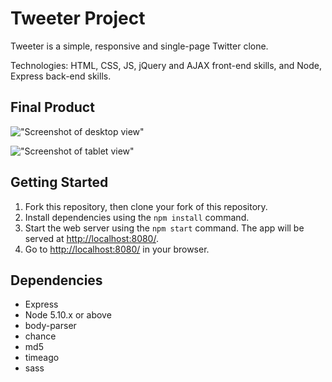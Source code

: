 # Tweeter Project

Tweeter is a simple, responsive and single-page Twitter clone.

Technologies: HTML, CSS, JS, jQuery and AJAX front-end skills, and Node, Express back-end skills.

## Final Product

!["Screenshot of desktop view"](https://github.com/meghalshah210/tweeter/blob/master/docs/desktop-view.png)

!["Screenshot of tablet view"](https://github.com/meghalshah210/tweeter/blob/master/docs/tablet-view.png)

## Getting Started

1. Fork this repository, then clone your fork of this repository.
2. Install dependencies using the `npm install` command.
3. Start the web server using the `npm start` command. The app will be served at <http://localhost:8080/>.
4. Go to <http://localhost:8080/> in your browser.

## Dependencies

- Express
- Node 5.10.x or above
- body-parser
- chance
- md5
- timeago
- sass
